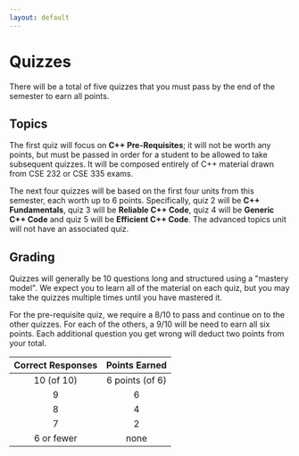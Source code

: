 ```yaml
---
layout: default
---
```


# Quizzes

There will be a total of five quizzes that you must pass by the end of the semester to earn all points.

## Topics

The first quiz will focus on **C++ Pre-Requisites**; it will not be worth any points, but must be passed in order for a student to be allowed to take subsequent quizzes.  It will be composed entirely of C++ material drawn from CSE 232 or CSE 335 exams.

The next four quizzes will be based on the first four units from this semester, each worth up to 6 points.  Specifically, quiz 2 will be **C++ Fundamentals**, quiz 3 will be **Reliable C++ Code**, quiz 4 will be **Generic C++ Code** and quiz 5 will be **Efficient C++ Code**.  The advanced topics unit will not have an associated quiz.

## Grading

Quizzes will generally be 10 questions long and structured using a "mastery model".  We expect you to learn all of the material on each quiz, but you may take the quizzes multiple times until you have mastered it.

For the pre-requisite quiz, we require a 8/10 to pass and continue on to the other quizzes.  For each of the others, a 9/10 will be need to earn all six points.  Each additional question you get wrong will deduct two points from your total. 

| Correct Responses | Points Earned |
| :---------------: | :-----------: |
| 10 (of 10) | 6 points (of 6) |
| 9 | 6 |
| 8 | 4 |
| 7 | 2 |
| 6 or fewer | none |